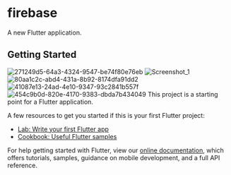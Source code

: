 # firebase

A new Flutter application.

## Getting Started
![271249d5-64a3-4324-9547-be74f80e76eb](https://user-images.githubusercontent.com/72139490/103278349-1696f200-49ed-11eb-985e-088cfca0fa98.jpg)
![Screenshot_1](https://user-images.githubusercontent.com/72139490/103278351-17c81f00-49ed-11eb-8731-e1afe366a3ff.png)
![80aa1c2c-abd4-431a-8b92-8174dfa91dd2](https://user-images.githubusercontent.com/72139490/103278353-18f94c00-49ed-11eb-8ff5-004099aa7a54.jpg)
![41087e13-24ad-4e10-9347-93c2841b557f](https://user-images.githubusercontent.com/72139490/103278355-1991e280-49ed-11eb-98d7-0ef909a586bb.jpg)
![454c9b0d-820e-4170-9383-dbda7b434049](https://user-images.githubusercontent.com/72139490/103278357-1a2a7900-49ed-11eb-9f51-8ed79bccddaa.jpg)
This project is a starting point for a Flutter application.

A few resources to get you started if this is your first Flutter project:

- [Lab: Write your first Flutter app](https://flutter.dev/docs/get-started/codelab)
- [Cookbook: Useful Flutter samples](https://flutter.dev/docs/cookbook)

For help getting started with Flutter, view our
[online documentation](https://flutter.dev/docs), which offers tutorials,
samples, guidance on mobile development, and a full API reference.
